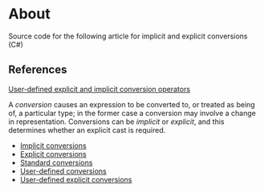 # About

Source code for the following article for implicit and explicit conversions (C#)

## References

[User-defined explicit and implicit conversion operators](https://learn.microsoft.com/en-us/dotnet/csharp/language-reference/operators/user-defined-conversion-operators)

A *conversion* causes an expression to be converted to, or treated as being of, a particular type; in the former case a conversion may involve a change in representation. Conversions can be *implicit* or *explicit*, and this determines whether an explicit cast is required.

- [Implicit conversions](https://learn.microsoft.com/en-us/dotnet/csharp/language-reference/language-specification/conversions#102-implicit-conversions)
- [Explicit conversions](https://learn.microsoft.com/en-us/dotnet/csharp/language-reference/language-specification/conversions#103-explicit-conversions)
- [Standard conversions](https://learn.microsoft.com/en-us/dotnet/csharp/language-reference/language-specification/conversions#104-standard-conversions)
- [User-defined conversions](https://learn.microsoft.com/en-us/dotnet/csharp/language-reference/language-specification/conversions#105-user-defined-conversions)
- [User-defined explicit conversions](https://learn.microsoft.com/en-us/dotnet/csharp/language-reference/language-specification/conversions#1055-user-defined-explicit-conversions)




